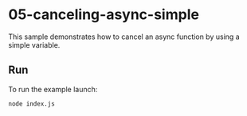 # 05-canceling-async-simple

This sample demonstrates how to cancel an async function by using a simple
variable.

## Run

To run the example launch:

```
node index.js
```
